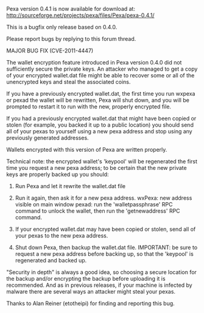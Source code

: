 Pexa version 0.4.1 is now available for download at:
http://sourceforge.net/projects/pexa/files/Pexa/pexa-0.4.1/

This is a bugfix only release based on 0.4.0.

Please report bugs by replying to this forum thread.

MAJOR BUG FIX  (CVE-2011-4447)

The wallet encryption feature introduced in Pexa version 0.4.0 did not sufficiently secure the private keys. An attacker who
managed to get a copy of your encrypted wallet.dat file might be able to recover some or all of the unencrypted keys and steal the
associated coins.

If you have a previously encrypted wallet.dat, the first time you run wxpexa or pexad the wallet will be rewritten, Pexa will
shut down, and you will be prompted to restart it to run with the new, properly encrypted file.

If you had a previously encrypted wallet.dat that might have been copied or stolen (for example, you backed it up to a public
location) you should send all of your pexas to yourself using a new pexa address and stop using any previously generated addresses.

Wallets encrypted with this version of Pexa are written properly.

Technical note: the encrypted wallet's 'keypool' will be regenerated the first time you request a new pexa address; to be certain that the
new private keys are properly backed up you should:

1. Run Pexa and let it rewrite the wallet.dat file

2. Run it again, then ask it for a new pexa address.
wxPexa: new address visible on main window
pexad: run the 'walletpassphrase' RPC command to unlock the wallet,  then run the 'getnewaddress' RPC command.

3. If your encrypted wallet.dat may have been copied or stolen, send all of your pexas to the new pexa address.

4. Shut down Pexa, then backup the wallet.dat file.
IMPORTANT: be sure to request a new pexa address before backing up, so that the 'keypool' is regenerated and backed up.

"Security in depth" is always a good idea, so choosing a secure location for the backup and/or encrypting the backup before uploading it is recommended. And as in previous releases, if your machine is infected by malware there are several ways an attacker might steal your pexas.

Thanks to Alan Reiner (etotheipi) for finding and reporting this bug.
